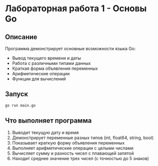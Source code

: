# Лабораторная работа 1 - Основы Go

## Описание
Программа демонстрирует основные возможности языка Go:
- Вывод текущего времени и даты
- Работа с различными типами данных
- Краткая форма объявления переменных
- Арифметические операции
- Функции для вычислений

## Запуск
```bash
go run main.go
```

## Что выполняет программа
1. Выводит текущую дату и время
2. Демонстрирует переменные разных типов (int, float64, string, bool)
3. Показывает краткую форму объявления переменных
4. Выполняет арифметические операции с целыми числами
5. Вычисляет сумму и разность чисел с плавающей запятой
6. Находит среднее значение трех чисел (с точностью до 5 знаков)
